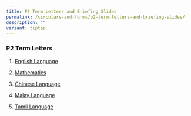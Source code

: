 ```yaml
---
title: P2 Term Letters and Briefing Slides
permalink: /circulars-and-forms/p2-term-letters-and-briefing-slides/
description: ""
variant: tiptap
---
```

<h3>P2 Term Letters</h3><ol data-tight="true" class="tight"><li><p><a href="/files/2024_P2_English.pdf" rel="noopener noreferrer nofollow" target="_blank">English Language</a></p></li><li><p><a href="/files/2024_P2_Mathematics.pdf" rel="noopener noreferrer nofollow" target="_blank">Mathematics</a></p></li><li><p><a href="/files/2024_P2_Chinese.pdf" rel="noopener noreferrer nofollow" target="_blank">Chinese Language</a></p></li><li><p><a href="/files/2024_P2_Malay.pdf" rel="noopener noreferrer nofollow" target="_blank">Malay Language</a></p></li><li><p><a href="/files/2024_P2_Tamil.pdf" rel="noopener noreferrer nofollow" target="_blank">Tamil Language</a></p></li></ol><p></p>
